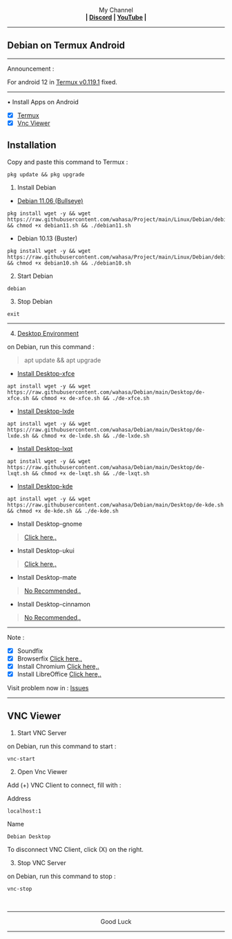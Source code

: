 
<p align="center">My Channel</br><b>
| <a href="https://discord.gg/GCehyym">Discord</a> | <a href="https://youtube.com/channel/UC3sLb7eZCu72iv3G1yUhUHQ">YouTube</a> |</b></p>

---
## Debian on Termux Android

---
Announcement :

For android 12 in [Termux v0.119.1](https://apkcombo.com/termux/com.termux/) fixed.

---
• Install Apps on Android
- [x] [Termux](https://github.com/termux/termux-app/releases)
- [x] [Vnc Viewer](https://play.google.com/store/apps/details?id=com.realvnc.viewer.android)

## Installation

Copy and paste this command to Termux :

```
pkg update && pkg upgrade
```

1. Install Debian

* [Debian 11.06 (Bullseye)](https://youtu.be/OuglfkuLD4A)

```
pkg install wget -y && wget https://raw.githubusercontent.com/wahasa/Project/main/Linux/Debian/debian11.sh && chmod +x debian11.sh && ./debian11.sh
```

* Debian 10.13 (Buster)
```
pkg install wget -y && wget https://raw.githubusercontent.com/wahasa/Project/main/Linux/Debian/debian10.sh && chmod +x debian10.sh && ./debian10.sh
```

2. Start Debian

```
debian
```

3. Stop Debian

```
exit
```

---

4. [Desktop Environment](https://github.com/wahasa/Debian/issues/8)

on Debian, run this command :

> apt update && apt upgrade

* [Install Desktop-xfce](https://youtu.be/Es9ncg6vBSk)

```
apt install wget -y && wget https://raw.githubusercontent.com/wahasa/Debian/main/Desktop/de-xfce.sh && chmod +x de-xfce.sh && ./de-xfce.sh
```

* [Install Desktop-lxde](https://youtu.be/_Q0FZd6ZUyo)
```
apt install wget -y && wget https://raw.githubusercontent.com/wahasa/Debian/main/Desktop/de-lxde.sh && chmod +x de-lxde.sh && ./de-lxde.sh
```

* [Install Desktop-lxqt](https://youtu.be/qywRCj1cOKw)
```
apt install wget -y && wget https://raw.githubusercontent.com/wahasa/Debian/main/Desktop/de-lxqt.sh && chmod +x de-lxqt.sh && ./de-lxqt.sh
```

* [Install Desktop-kde](https://youtu.be/XFO2GIPvmiY)
```
apt install wget -y && wget https://raw.githubusercontent.com/wahasa/Debian/main/Desktop/de-kde.sh && chmod +x de-kde.sh && ./de-kde.sh
```

* Install Desktop-gnome
> [Click here,.](https://github.com/wahasa/Debian/issues/7)
* Install Desktop-ukui
> [Click here,.](https://github.com/wahasa/Debian/issues/7)
* Install Desktop-mate
> [No Recommended,.](https://github.com/wahasa/Debian/issues/8#issuecomment-1329871851)
* Install Desktop-cinnamon
> [No Recommended,.](https://github.com/wahasa/Debian/issues/8#issuecomment-1329872563)

---
Note :
- [x] Soundfix
- [x] Browserfix [Click here,.](https://github.com/wahasa/Debian/issues/5#issuecomment-1175778341)
- [x] Install Chromium [Click here,.](https://github.com/wahasa/Debian/issues/9#issuecomment-1321005359)
- [x] Install LibreOffice [Click here,.](https://github.com/wahasa/Debian/issues/9#issuecomment-1321005437)

Visit problem now in : [Issues](https://github.com/wahasa/Debian/issues)

---
## VNC Viewer

1. Start VNC Server

on Debian, run this command to start :

```
vnc-start
```

2. Open Vnc Viewer

Add (+) VNC Client to connect, fill with :

Address
```
localhost:1
```

Name
```
Debian Desktop
```

To disconnect VNC Client, click (X) on the right.

3. Stop VNC Server

on Debian, run this command to stop :

```
vnc-stop
```
</br>

---
<p align="center">Good Luck</p>

---
